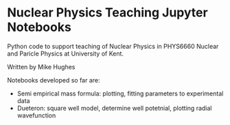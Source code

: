 # Nuclear Physics Teaching Jupyter Notebooks
Python code to support teaching of Nuclear Physics in PHYS6660 Nuclear and Paricle Physics at University of Kent.

Written by Mike Hughes

Notebooks developed so far are:
* Semi empirical mass formula: plotting, fitting parameters to experimental data
* Dueteron: square well model, determine well potetnial, plotting radial wavefunction
